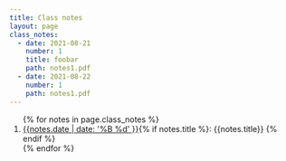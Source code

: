 ```yaml
---
title: Class notes
layout: page
class_notes:
  - date: 2021-08-21
    number: 1
    title: foobar
    path: notes1.pdf
  - date: 2021-08-22
    number: 1
    path: notes1.pdf
---
```


<ol>
{% for notes in page.class_notes %}
    <li>
        <a href="{{ notes.url }}">{{notes.date | date: '%B %d' }}</a>{% if notes.title %}: {{notes.title}} {% endif %}
    </li>
{% endfor %}
</ol>
